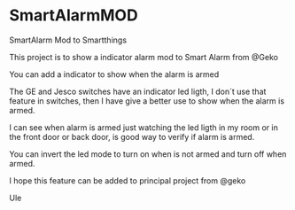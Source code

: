 # SmartAlarmMOD
SmartAlarm Mod to Smartthings

This project is to show a indicator alarm mod to Smart Alarm from @Geko

You can add a indicator to show when the alarm is armed

The GE and Jesco switches have an indicator led ligth, I don´t use that feature in switches, then I have give a better use to show when the alarm is armed.

I can see when alarm is armed just watching the led ligth in my room or in the front door or back door, is good way to verify if alarm is armed.

You can invert the led mode to turn on when is not armed and turn off when armed.

I hope this feature can be added to principal project from @geko

Ule
